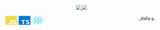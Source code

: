 <div align="center">
  <a href="https://github.com/Juniorbezerra">
  <img height="180em" src="https://github-readme-stats.vercel.app/api?username=Juniorbezerra&show_icons=true&theme=dracula&include_all_commits=true&count_private=true"/>
  <img height="180em" src="https://github-readme-stats.vercel.app/api/top-langs/?username=Juniorbezerra&layout=compact&langs_count=7&theme=dracula"/>
</div>
<div style="display: inline_block"><br>
  <img align="center" alt="Junior-Js" height="30" width="40" src="https://raw.githubusercontent.com/devicons/devicon/master/icons/javascript/javascript-plain.svg">
  <img align="center" alt="Junior-Ts" height="30" width="40" src="https://raw.githubusercontent.com/devicons/devicon/master/icons/typescript/typescript-plain.svg">
  <img align="center" alt="Junior-React" height="30" width="40" src="https://raw.githubusercontent.com/devicons/devicon/master/icons/react/react-original.svg">
   <img align="right" alt="Rafa-pic" height="150" style="border-radius:50px;" src="https://avatars.githubusercontent.com/u/18366136?v=4">
</div>
